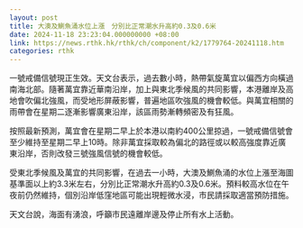 ```yaml
---
layout: post
title: 大澳及鰂魚涌水位上漲　分別比正常潮水升高約0.3及0.6米
date: 2024-11-18 23:23:04.000000000 +08:00
link: https://news.rthk.hk/rthk/ch/component/k2/1779764-20241118.htm
categories: rthk
---
```


一號戒備信號現正生效。天文台表示，過去數小時，熱帶氣旋萬宜以偏西方向橫過南海北部。隨著萬宜靠近華南沿岸，加上與東北季候風的共同影響，本港離岸及高地會吹偏北強風，而受地形屏蔽影響，普遍地區吹強風的機會較低。與萬宜相關的雨帶會在星期二逐漸影響廣東沿岸，該區雨勢漸轉頻密及有狂風。

按照最新預測，萬宜會在星期二早上於本港以南約400公里掠過，一號戒備信號會至少維持至星期二早上10時。除非萬宜採取較為偏北的路徑或以較高強度靠近廣東沿岸，否則改發三號強風信號的機會較低。

受東北季候風及萬宜的共同影響，在過去一小時，大澳及鰂魚涌的水位上漲至海圖基準面以上約3.3米左右，分別比正常潮水升高約0.3及0.6米。預料較高水位在午夜前仍然維持，個別沿岸低窪地區可能出現輕微水浸，市民請採取適當預防措施。

天文台說，海面有湧浪，呼籲市民遠離岸邊及停止所有水上活動。
